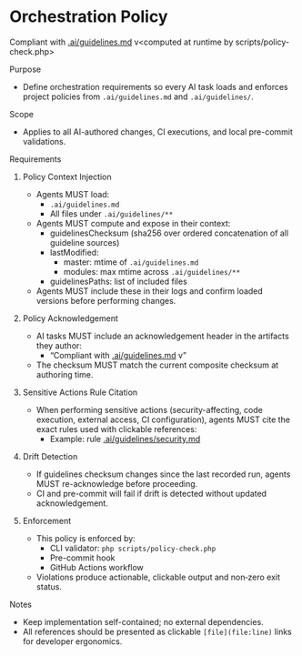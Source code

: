 # Orchestration Policy

Compliant with [.ai/guidelines.md](.ai/guidelines.md) v<computed at runtime by scripts/policy-check.php>

Purpose
- Define orchestration requirements so every AI task loads and enforces project policies from `.ai/guidelines.md` and `.ai/guidelines/`.

Scope
- Applies to all AI-authored changes, CI executions, and local pre-commit validations.

Requirements
1) Policy Context Injection
   - Agents MUST load:
     - `.ai/guidelines.md`
     - All files under `.ai/guidelines/**`
   - Agents MUST compute and expose in their context:
     - guidelinesChecksum (sha256 over ordered concatenation of all guideline sources)
     - lastModified:
       - master: mtime of `.ai/guidelines.md`
       - modules: max mtime across `.ai/guidelines/**`
     - guidelinesPaths: list of included files
   - Agents MUST include these in their logs and confirm loaded versions before performing changes.

2) Policy Acknowledgement
   - AI tasks MUST include an acknowledgement header in the artifacts they author:
     - “Compliant with [.ai/guidelines.md](.ai/guidelines.md) v<checksum>”
   - The checksum MUST match the current composite checksum at authoring time.

3) Sensitive Actions Rule Citation
   - When performing sensitive actions (security-affecting, code execution, external access, CI configuration), agents MUST cite the exact rules used with clickable references:
     - Example: rule [.ai/guidelines/security.md](.ai/guidelines/security.md:42)

4) Drift Detection
   - If guidelines checksum changes since the last recorded run, agents MUST re-acknowledge before proceeding.
   - CI and pre-commit will fail if drift is detected without updated acknowledgement.

5) Enforcement
   - This policy is enforced by:
     - CLI validator: `php scripts/policy-check.php`
     - Pre-commit hook
     - GitHub Actions workflow
   - Violations produce actionable, clickable output and non‑zero exit status.

Notes
- Keep implementation self-contained; no external dependencies.
- All references should be presented as clickable `[file](file:line)` links for developer ergonomics.